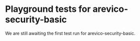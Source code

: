 # Playground tests for arevico-security-basic
We are still awaiting the first test run for arevico-security-basic.

